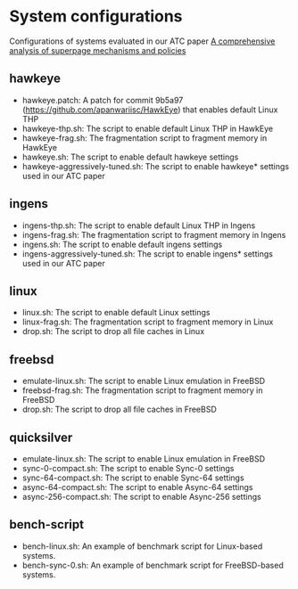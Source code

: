 # System configurations

Configurations of systems evaluated in our ATC paper
[A comprehensive analysis of superpage mechanisms and policies](https://www.usenix.org/conference/atc20/presentation/zhu-weixi)

## hawkeye

- hawkeye.patch: A patch for commit 9b5a97 (https://github.com/apanwariisc/HawkEye) that enables default Linux THP
- hawkeye-thp.sh: The script to enable default Linux THP in HawkEye
- hawkeye-frag.sh: The fragmentation script to fragment memory in HawkEye
- hawkeye.sh: The script to enable default hawkeye settings
- hawkeye-aggressively-tuned.sh: The script to enable hawkeye* settings used in our ATC paper

## ingens

- ingens-thp.sh: The script to enable default Linux THP in Ingens
- ingens-frag.sh: The fragmentation script to fragment memory in Ingens
- ingens.sh: The script to enable default ingens settings
- ingens-aggressively-tuned.sh: The script to enable ingens* settings used in our ATC paper


## linux

- linux.sh: The script to enable default Linux settings
- linux-frag.sh: The fragmentation script to fragment memory in Linux
- drop.sh: The script to drop all file caches in Linux


## freebsd

- emulate-linux.sh: The script to enable Linux emulation in FreeBSD
- freebsd-frag.sh: The fragmentation script to fragment memory in FreeBSD
- drop.sh: The script to drop all file caches in FreeBSD


## quicksilver

- emulate-linux.sh: The script to enable Linux emulation in FreeBSD
- sync-0-compact.sh: The script to enable Sync-0 settings
- sync-64-compact.sh: The script to enable Sync-64 settings
- async-64-compact.sh: The script to enable Async-64 settings
- async-256-compact.sh: The script to enable Async-256 settings

## bench-script

- bench-linux.sh: An example of benchmark script for Linux-based systems. 
- bench-sync-0.sh: An example of benchmark script for FreeBSD-based systems. 